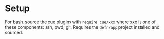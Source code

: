 Setup
=====

For bash, source the cue plugins with `require cue/xxx` where xxx is one of
these components: ssh, pwd, git.  Requires the `defn/app` project installed and
sourced.
